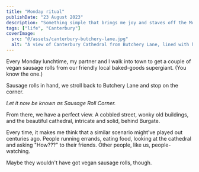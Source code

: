 ```yaml
---
title: "Monday ritual"
publishDate: "23 August 2023"
description: "Something simple that brings me joy and staves off the Monday blues."
tags: ["life", "Canterbury"]
coverImage:
  src: "@/assets/canterbury-butchery-lane.jpg"
  alt: "A view of Canterbury Cathedral from Butchery Lane, lined with historic buildings"
---
```


Every Monday lunchtime, my partner and I walk into town to get a couple of vegan sausage rolls from our friendly local baked-goods supergiant. (You know the one.)

Sausage rolls in hand, we stroll back to Butchery Lane and stop on the corner.

_Let it now be known as Sausage Roll Corner._

From there, we have a perfect view. A cobbled street, wonky old buildings, and the beautiful cathedral, intricate and solid, behind Burgate.

Every time, it makes me think that a similar scenario might've played out centuries ago. People running errands, eating food, looking at the cathedral and asking "How???" to their friends. Other people, like us, people-watching.

Maybe they wouldn't have got vegan sausage rolls, though.
